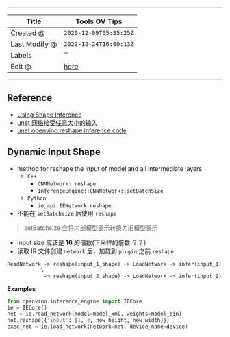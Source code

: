 -----

| Title         | Tools OV Tips                                         |
| ------------- | ----------------------------------------------------- |
| Created @     | `2020-12-09T05:35:25Z`                                |
| Last Modify @ | `2022-12-24T16:00:13Z`                                |
| Labels        | \`\`                                                  |
| Edit @        | [here](https://github.com/junxnone/aiwiki/issues/184) |

-----

## Reference

  - [Using Shape
    Inference](https://docs.openvinotoolkit.org/latest/openvino_docs_IE_DG_ShapeInference.html)
  - [unet 网络接受任意大小的输入](https://www.cnblogs.com/fanhaha/p/7867301.html)
  - [unet openvino reshape inference
    code](https://github.com/IntelAI/unet/blob/master/2D/openvino/inference_openvino.py#L252)

## Dynamic Input Shape

  - method for reshape the input of model and all intermediate layers
      - `C++`
          - `CNNNetwork::reshape`
          - `InferenceEngine::CNNNetwork::setBatchSize`
      - `Python`
          - `ie_api.IENetwork.reshape`
  - 不能在 `setBatchsize` 后使用 `reshape`

> setBatchsize 会将内部模型表示转换为旧模型表示

  - input size 应该是 **16** 的倍数(下采样的倍数 ？？)
  - 读取 IR 文件创建 `network` 后，加载到 `plugin` 之前 `reshape`

<!-- end list -->

    ReadNetwork -> reshape(input_1_shape) -> LoadNetwork -> infer(input_1)
               \
                -> reshape(input_2_shape) -> LoadNetwork -> infer(input_2)

**Examples**

``` python
from openvino.inference_engine import IECore
ie = IECore()
net = ie.read_network(model=model_xml, weights=model_bin)
net.reshape({'input': [1, 3, new_height, new_width]})
exec_net = ie.load_network(network=net, device_name=device)
```
